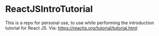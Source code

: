 # ReactJSIntroTutorial
This is a repo for personal use, to use while performing the introduction tutorial for React JS. Via: https://reactjs.org/tutorial/tutorial.html
